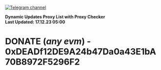 [![Telegram channel](https://img.shields.io/endpoint?url=https://runkit.io/damiankrawczyk/telegram-badge/branches/master?url=https://t.me/n4z4v0d)](https://t.me/n4z4v0d) 

**Dynamic Updates Proxy List with Proxy Checker**  
**Last Updated: 17.12.23 05:00**

# DONATE (_any evm_) - 0xDEADf12DE9A24b47Da0a43E1bA70B8972F5296F2
